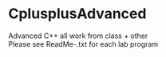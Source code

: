 # CplusplusAdvanced
Advanced C++ all work from class + other <br>
Please see ReadMe-.txt for each lab program
